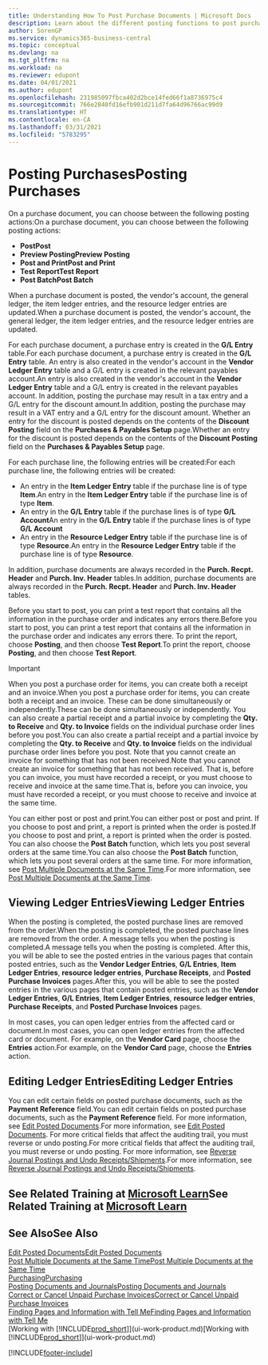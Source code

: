 ```yaml
---
title: Understanding How To Post Purchase Documents | Microsoft Docs
description: Learn about the different posting functions to post purchase documents, and how you can update posted documents.
author: SorenGP
ms.service: dynamics365-business-central
ms.topic: conceptual
ms.devlang: na
ms.tgt_pltfrm: na
ms.workload: na
ms.reviewer: edupont
ms.date: 04/01/2021
ms.author: edupont
ms.openlocfilehash: 231985097fbca402d2bce14fed66f1a8736975c4
ms.sourcegitcommit: 766e2840fd16efb901d211d7fa64d96766ac99d9
ms.translationtype: HT
ms.contentlocale: en-CA
ms.lasthandoff: 03/31/2021
ms.locfileid: "5783295"
---
```

# <a name="posting-purchases"></a><span data-ttu-id="aec4c-103">Posting Purchases</span><span class="sxs-lookup"><span data-stu-id="aec4c-103">Posting Purchases</span></span>
<span data-ttu-id="aec4c-104">On a purchase document, you can choose between the following posting actions:</span><span class="sxs-lookup"><span data-stu-id="aec4c-104">On a purchase document, you can choose between the following posting actions:</span></span>

* <span data-ttu-id="aec4c-105">**Post**</span><span class="sxs-lookup"><span data-stu-id="aec4c-105">**Post**</span></span>
* <span data-ttu-id="aec4c-106">**Preview Posting**</span><span class="sxs-lookup"><span data-stu-id="aec4c-106">**Preview Posting**</span></span>
* <span data-ttu-id="aec4c-107">**Post and Print**</span><span class="sxs-lookup"><span data-stu-id="aec4c-107">**Post and Print**</span></span>
* <span data-ttu-id="aec4c-108">**Test Report**</span><span class="sxs-lookup"><span data-stu-id="aec4c-108">**Test Report**</span></span>
* <span data-ttu-id="aec4c-109">**Post Batch**</span><span class="sxs-lookup"><span data-stu-id="aec4c-109">**Post Batch**</span></span>

<span data-ttu-id="aec4c-110">When a purchase document is posted, the vendor's account, the general ledger, the item ledger entries, and the resource ledger entries  are updated.</span><span class="sxs-lookup"><span data-stu-id="aec4c-110">When a purchase document is posted, the vendor's account, the general ledger, the item ledger entries, and the resource ledger entries  are updated.</span></span>

<span data-ttu-id="aec4c-111">For each purchase document, a purchase entry is created in the **G/L Entry** table.</span><span class="sxs-lookup"><span data-stu-id="aec4c-111">For each purchase document, a purchase entry is created in the **G/L Entry** table.</span></span> <span data-ttu-id="aec4c-112">An entry is also created in the vendor's account in the **Vendor Ledger Entry** table and a G/L entry is created in the relevant payables account.</span><span class="sxs-lookup"><span data-stu-id="aec4c-112">An entry is also created in the vendor's account in the **Vendor Ledger Entry** table and a G/L entry is created in the relevant payables account.</span></span> <span data-ttu-id="aec4c-113">In addition, posting the purchase may result in a tax entry and a G/L entry for the discount amount.</span><span class="sxs-lookup"><span data-stu-id="aec4c-113">In addition, posting the purchase may result in a VAT entry and a G/L entry for the discount amount.</span></span> <span data-ttu-id="aec4c-114">Whether an entry for the discount is posted depends on the contents of the **Discount Posting** field on the **Purchases & Payables Setup** page.</span><span class="sxs-lookup"><span data-stu-id="aec4c-114">Whether an entry for the discount is posted depends on the contents of the **Discount Posting** field on the **Purchases & Payables Setup** page.</span></span>

<span data-ttu-id="aec4c-115">For each purchase line, the following entries will be created:</span><span class="sxs-lookup"><span data-stu-id="aec4c-115">For each purchase line, the following entries will be created:</span></span>
- <span data-ttu-id="aec4c-116">An entry in the **Item Ledger Entry** table if the purchase line is of type **Item**.</span><span class="sxs-lookup"><span data-stu-id="aec4c-116">An entry in the **Item Ledger Entry** table if the purchase line is of type **Item**.</span></span>
- <span data-ttu-id="aec4c-117">An entry in the **G/L Entry** table if the purchase lines is of type **G/L Account**</span><span class="sxs-lookup"><span data-stu-id="aec4c-117">An entry in the **G/L Entry** table if the purchase lines is of type **G/L Account**</span></span>
- <span data-ttu-id="aec4c-118">An entry in the **Resource Ledger Entry** table if the purchase line is of type **Resource**.</span><span class="sxs-lookup"><span data-stu-id="aec4c-118">An entry in the **Resource Ledger Entry** table if the purchase line is of type **Resource**.</span></span>

<span data-ttu-id="aec4c-119">In addition, purchase documents are always recorded in the **Purch. Recpt. Header** and **Purch. Inv. Header** tables.</span><span class="sxs-lookup"><span data-stu-id="aec4c-119">In addition, purchase documents are always recorded in the **Purch. Recpt. Header** and **Purch. Inv. Header** tables.</span></span>

<span data-ttu-id="aec4c-120">Before you start to post, you can print a test report that contains all the information in the purchase order and indicates any errors there.</span><span class="sxs-lookup"><span data-stu-id="aec4c-120">Before you start to post, you can print a test report that contains all the information in the purchase order and indicates any errors there.</span></span> <span data-ttu-id="aec4c-121">To print the report, choose **Posting**, and then choose **Test Report**.</span><span class="sxs-lookup"><span data-stu-id="aec4c-121">To print the report, choose **Posting**, and then choose **Test Report**.</span></span>

> [!IMPORTANT]  
>   <span data-ttu-id="aec4c-122">When you post a purchase order for items, you can create both a receipt and an invoice.</span><span class="sxs-lookup"><span data-stu-id="aec4c-122">When you post a purchase order for items, you can create both a receipt and an invoice.</span></span> <span data-ttu-id="aec4c-123">These can be done simultaneously or independently.</span><span class="sxs-lookup"><span data-stu-id="aec4c-123">These can be done simultaneously or independently.</span></span> <span data-ttu-id="aec4c-124">You can also create a partial receipt and a partial invoice by completing the **Qty. to Receive** and **Qty. to Invoice** fields on the individual purchase order lines before you post.</span><span class="sxs-lookup"><span data-stu-id="aec4c-124">You can also create a partial receipt and a partial invoice by completing the **Qty. to Receive** and **Qty. to Invoice** fields on the individual purchase order lines before you post.</span></span> <span data-ttu-id="aec4c-125">Note that you cannot create an invoice for something that has not been received.</span><span class="sxs-lookup"><span data-stu-id="aec4c-125">Note that you cannot create an invoice for something that has not been received.</span></span> <span data-ttu-id="aec4c-126">That is, before you can invoice, you must have recorded a receipt, or you must choose to receive and invoice at the same time.</span><span class="sxs-lookup"><span data-stu-id="aec4c-126">That is, before you can invoice, you must have recorded a receipt, or you must choose to receive and invoice at the same time.</span></span>

<span data-ttu-id="aec4c-127">You can either post or post and print.</span><span class="sxs-lookup"><span data-stu-id="aec4c-127">You can either post or post and print.</span></span> <span data-ttu-id="aec4c-128">If you choose to post and print, a report is printed when the order is posted.</span><span class="sxs-lookup"><span data-stu-id="aec4c-128">If you choose to post and print, a report is printed when the order is posted.</span></span> <span data-ttu-id="aec4c-129">You can also choose the **Post Batch** function, which lets you post several orders at the same time.</span><span class="sxs-lookup"><span data-stu-id="aec4c-129">You can also choose the **Post Batch** function, which lets you post several orders at the same time.</span></span> <span data-ttu-id="aec4c-130">For more information, see [Post Multiple Documents at the Same Time](ui-batch-posting.md).</span><span class="sxs-lookup"><span data-stu-id="aec4c-130">For more information, see [Post Multiple Documents at the Same Time](ui-batch-posting.md).</span></span>

## <a name="viewing-ledger-entries"></a><span data-ttu-id="aec4c-131">Viewing Ledger Entries</span><span class="sxs-lookup"><span data-stu-id="aec4c-131">Viewing Ledger Entries</span></span>
<span data-ttu-id="aec4c-132">When the posting is completed, the posted purchase lines are removed from the order.</span><span class="sxs-lookup"><span data-stu-id="aec4c-132">When the posting is completed, the posted purchase lines are removed from the order.</span></span> <span data-ttu-id="aec4c-133">A message tells you when the posting is completed.</span><span class="sxs-lookup"><span data-stu-id="aec4c-133">A message tells you when the posting is completed.</span></span> <span data-ttu-id="aec4c-134">After this, you will be able to see the posted entries in the various pages that contain posted entries, such as the **Vendor Ledger Entries**, **G/L Entries**, **Item Ledger Entries**, **resource ledger entries**, **Purchase Receipts**, and **Posted Purchase Invoices** pages.</span><span class="sxs-lookup"><span data-stu-id="aec4c-134">After this, you will be able to see the posted entries in the various pages that contain posted entries, such as the **Vendor Ledger Entries**, **G/L Entries**, **Item Ledger Entries**, **resource ledger entries**, **Purchase Receipts**, and **Posted Purchase Invoices** pages.</span></span>

<span data-ttu-id="aec4c-135">In most cases, you can open ledger entries from the affected card or document.</span><span class="sxs-lookup"><span data-stu-id="aec4c-135">In most cases, you can open ledger entries from the affected card or document.</span></span> <span data-ttu-id="aec4c-136">For example, on the **Vendor Card** page, choose the **Entries** action.</span><span class="sxs-lookup"><span data-stu-id="aec4c-136">For example, on the **Vendor Card** page, choose the **Entries** action.</span></span>

## <a name="editing-ledger-entries"></a><span data-ttu-id="aec4c-137">Editing Ledger Entries</span><span class="sxs-lookup"><span data-stu-id="aec4c-137">Editing Ledger Entries</span></span>
<span data-ttu-id="aec4c-138">You can edit certain fields on posted purchase documents, such as the **Payment Reference** field.</span><span class="sxs-lookup"><span data-stu-id="aec4c-138">You can edit certain fields on posted purchase documents, such as the **Payment Reference** field.</span></span> <span data-ttu-id="aec4c-139">For more information, see [Edit Posted Documents](across-edit-posted-document.md).</span><span class="sxs-lookup"><span data-stu-id="aec4c-139">For more information, see [Edit Posted Documents](across-edit-posted-document.md).</span></span> <span data-ttu-id="aec4c-140">For more critical fields that affect the auditing trail, you must reverse or undo posting.</span><span class="sxs-lookup"><span data-stu-id="aec4c-140">For more critical fields that affect the auditing trail, you must reverse or undo posting.</span></span> <span data-ttu-id="aec4c-141">For more information, see [Reverse Journal Postings and Undo Receipts/Shipments](finance-how-reverse-journal-posting.md).</span><span class="sxs-lookup"><span data-stu-id="aec4c-141">For more information, see [Reverse Journal Postings and Undo Receipts/Shipments](finance-how-reverse-journal-posting.md).</span></span>

## <a name="see-related-training-at-microsoft-learn"></a><span data-ttu-id="aec4c-142">See Related Training at [Microsoft Learn](/learn/modules/receive-invoice-dynamics-d365-business-central/index)</span><span class="sxs-lookup"><span data-stu-id="aec4c-142">See Related Training at [Microsoft Learn](/learn/modules/receive-invoice-dynamics-d365-business-central/index)</span></span>

## <a name="see-also"></a><span data-ttu-id="aec4c-143">See Also</span><span class="sxs-lookup"><span data-stu-id="aec4c-143">See Also</span></span>
[<span data-ttu-id="aec4c-144">Edit Posted Documents</span><span class="sxs-lookup"><span data-stu-id="aec4c-144">Edit Posted Documents</span></span>](across-edit-posted-document.md)  
[<span data-ttu-id="aec4c-145">Post Multiple Documents at the Same Time</span><span class="sxs-lookup"><span data-stu-id="aec4c-145">Post Multiple Documents at the Same Time</span></span>](ui-batch-posting.md)  
[<span data-ttu-id="aec4c-146">Purchasing</span><span class="sxs-lookup"><span data-stu-id="aec4c-146">Purchasing</span></span>](purchasing-manage-purchasing.md)  
[<span data-ttu-id="aec4c-147">Posting Documents and Journals</span><span class="sxs-lookup"><span data-stu-id="aec4c-147">Posting Documents and Journals</span></span>](ui-post-documents-journals.md)  
[<span data-ttu-id="aec4c-148">Correct or Cancel Unpaid Purchase Invoices</span><span class="sxs-lookup"><span data-stu-id="aec4c-148">Correct or Cancel Unpaid Purchase Invoices</span></span>](purchasing-how-correct-cancel-unpaid-purchase-invoices.md)  
[<span data-ttu-id="aec4c-149">Finding Pages and Information with Tell Me</span><span class="sxs-lookup"><span data-stu-id="aec4c-149">Finding Pages and Information with Tell Me</span></span>](ui-search.md)  
<span data-ttu-id="aec4c-150">[Working with [!INCLUDE[prod_short](includes/prod_short.md)]](ui-work-product.md)</span><span class="sxs-lookup"><span data-stu-id="aec4c-150">[Working with [!INCLUDE[prod_short](includes/prod_short.md)]](ui-work-product.md)</span></span>


[!INCLUDE[footer-include](includes/footer-banner.md)]